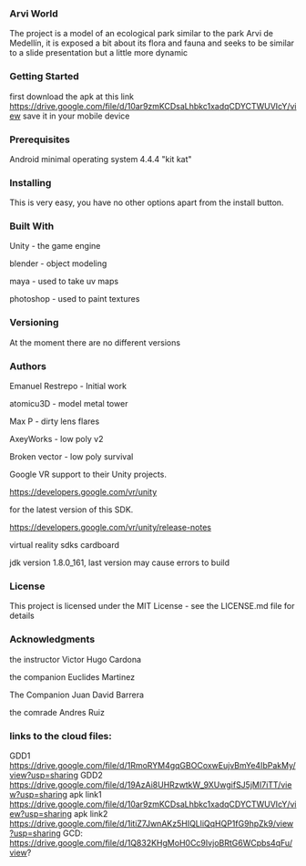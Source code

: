                         

### Arvi World

The project is a model of an ecological park similar to the park Arvi de Medellín, it is exposed a bit about its flora and fauna and seeks to be similar to a slide presentation but a little more dynamic




### Getting Started

first download the apk at this link https://drive.google.com/file/d/10ar9zmKCDsaLhbkc1xadqCDYCTWUVIcY/view
save it in your mobile device



### Prerequisites
                       
                  
Android minimal operating system 4.4.4 "kit kat"

                      

### Installing

This is very easy, you have no other options apart from the install button.



### Built With

Unity - the game engine

blender - object modeling

maya - used to take uv maps

photoshop - used to paint textures
                       

### Versioning

At the moment there are no different versions

                       

### Authors

Emanuel Restrepo - Initial work

atomicu3D - model metal tower

Max P - dirty lens flares

AxeyWorks - low poly v2 

Broken vector - low poly survival

Google VR support to their Unity projects.

https://developers.google.com/vr/unity 

for the latest version of this SDK.

https://developers.google.com/vr/unity/release-notes

virtual reality sdks cardboard

jdk version 1.8.0_161, last version may cause errors to build


### License

This project is licensed under the MIT License - see the LICENSE.md file for details

                   
### Acknowledgments

the instructor Victor Hugo Cardona

the companion Euclides Martinez

The Companion Juan David Barrera

the comrade Andres Ruiz

                       

### links to the cloud files:
GDD1 https://drive.google.com/file/d/1RmoRYM4gqGBOCoxwEujvBmYe4IbPakMy/view?usp=sharing
GDD2 https://drive.google.com/file/d/19AzAi8UHRzwtkW_9XUwgifSJ5jMI7iTT/view?usp=sharing
apk link1 https://drive.google.com/file/d/10ar9zmKCDsaLhbkc1xadqCDYCTWUVIcY/view?usp=sharing
apk link2 https://drive.google.com/file/d/1itiZ7JwnAKz5HIQLliQqHQP1fG9hpZk9/view?usp=sharing
GCD: https://drive.google.com/file/d/1Q832KHgMoH0Cc9IvjoBRtG6WCpbs4qFu/view?
